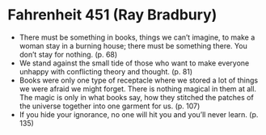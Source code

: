 # Fahrenheit 451 (Ray Bradbury)
* There must be something in books, things we can’t imagine, to make a woman stay in a burning house; there must be something there. You don’t stay for nothing. (p. 68)
* We stand against the small tide of those who want to make everyone unhappy with conflicting theory and thought. (p. 81)
* Books were only one type of receptacle where we stored a lot of things we were afraid we might forget. There is nothing magical in them at all. The magic is only in what books say, how they stitched the patches of the universe together into one garment for us. (p. 107)
* If you hide your ignorance, no one will hit you and you’ll never learn. (p. 135)